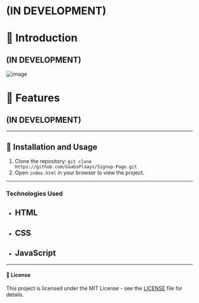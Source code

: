 **<h1> (IN DEVELOPMENT)</h1>**

<h1>📝 Introduction</h1>

**<h2> (IN DEVELOPMENT)</h2>**

![image](https://github.com/user-attachments/assets/23407d8f-293c-4f65-97c0-de3186d5c0fc)

# 📂 Features

**<h2> (IN DEVELOPMENT)</h2>**


---

<h2>🔧 Installation and Usage</h3>

1. Clone the repository: `git clone https://github.com/GaabsPlaays/Signup-Page.git`
2. Open `index.html` in your browser to view the project.

---

<h3>Technologies Used</h4>

- ## HTML
- ## CSS
- ## JavaScript

---

<h4>📜 License</h4>

This project is licensed under the MIT License - see the [LICENSE](LICENSE) file for details.

